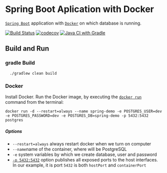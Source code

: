 Spring Boot Aplication with Docker
==================================
[`Spring Boot`](https://projects.spring.io/spring-boot/) application with [`Docker`](https://www.docker.com/) on which database is running.

[![Build Status](https://travis-ci.com/kamkie/demo-spring-jsf.svg?branch=master)](https://travis-ci.com/kamkie/demo-spring-jsf) [![codecov](https://codecov.io/gh/kamkie/demo-spring-jsf/branch/master/graph/badge.svg)](https://codecov.io/gh/kamkie/demo-spring-jsf) [![Java CI with Gradle](https://github.com/kamkie/demo-spring-jsf/actions/workflows/gradle.yml/badge.svg)](https://github.com/kamkie/demo-spring-jsf/actions/workflows/gradle.yml)

## Build and Run
### gradle Build
```
  ./gradlew clean build
```

### Docker
Install Docker.
Run the Docker image, by executing the
[`docker run`](https://docs.docker.com/engine/reference/run/) command from the terminal:
```
docker run -d --restart=always --name spring-demo -e POSTGRES_USER=dev -e POSTGRES_PASSWORD=dev -e POSTGRES_DB=spring-demo -p 5432:5432 postgres
```
##### Options
* `--restart=always` always restart docker when we turn on computer
* `--name`name of the container, where will be PostgreSQL
* `-e` system variables by which we create database, user and password
* [`-p 5432:5432`](https://docs.docker.com/engine/reference/run/#expose-incoming-ports) option publishes all
                exposed ports to the host interfaces. In our example, it is port `5432` is both `hostPort` and `containerPort`
